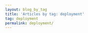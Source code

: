 ```yaml
---
layout: blog_by_tag
title: 'Articles by tag: deployment'
tag: deployment
permalink: deployment/
---
```

